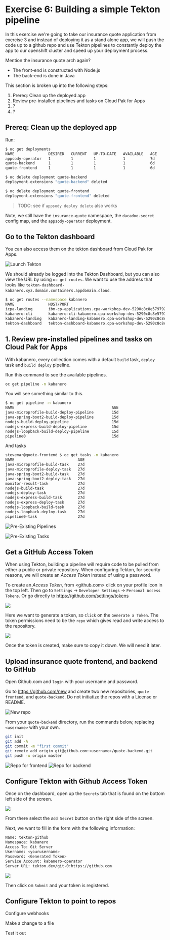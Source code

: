# Exercise 6: Building a simple Tekton pipeline

In this exercise we're going to take our insurance quote application from exercise 3 and instead of deploying it as a stand alone app, we will push the code up to a github repo and use Tekton pipelines to constantly deploy the app to our openshift cluster and speed up your deployment process.

Mention the insurance quote arch again?

* The front-end is constructed with Node.js
* The back-end is done in Java

This section is broken up into the following steps:

1. Prereq: Clean up the deployed app
1. Review pre-installed pipelines and tasks on Cloud Pak for Apps
1. ?
1. ?

## Prereq: Clean up the deployed app

Run:

```bash
$ oc get deployments
NAME               DESIRED   CURRENT   UP-TO-DATE   AVAILABLE   AGE
appsody-operator   1         1         1            1           7d
quote-backend      1         1         1            1           6d
quote-frontend     1         1         1            1           6d

$ oc delete deployment quote-backend
deployment.extensions "quote-backend" deleted

$ oc delete deployment quote-frontend
deployment.extensions "quote-frontend" deleted
```

> TODO: see if `appsody deploy delete` also works

Note, we still have the `insurance-quote` namespace, the `dacadoo-secret` config map, and the `appsody-operator` deployment.

## Go to the Tekton dashboard

You can also access them on the tekton dashboard from Cloud Pak for Apps.

![Launch Tekton](images/launch_tekton.png)

We should already be logged into the Tekton Dashboard, but you can also view the URL by using `oc get routes`. We want to use the address that looks like `tekton-dashboard-kabanero.xyz.domain.containers.appdomain.cloud`.

```bash
$ oc get routes --namespace kabanero
NAME               HOST/PORT                                                                                                             PATH      SERVICES           PORT      TERMINATION          WILDCARD
icpa-landing       ibm-cp-applications.cpa-workshop-dev-5290c8c8e5797924dc1ad5d1b85b37c0-0001.us-east.containers.appdomain.cloud                   icpa-landing       <all>     reencrypt/Redirect   None
kabanero-cli       kabanero-cli-kabanero.cpa-workshop-dev-5290c8c8e5797924dc1ad5d1b85b37c0-0001.us-east.containers.appdomain.cloud                 kabanero-cli       <all>     passthrough          None
kabanero-landing   kabanero-landing-kabanero.cpa-workshop-dev-5290c8c8e5797924dc1ad5d1b85b37c0-0001.us-east.containers.appdomain.cloud             kabanero-landing   <all>     passthrough          None
tekton-dashboard   tekton-dashboard-kabanero.cpa-workshop-dev-5290c8c8e5797924dc1ad5d1b85b37c0-0001.us-east.containers.appdomain.cloud             tekton-dashboard   <all>     reencrypt/Redirect   None
```


## 1. Review pre-installed pipelines and tasks on Cloud Pak for Apps

With kabanero, every collection comes with a default `build` task, `deploy` task and `build deploy` pipeline.

Run this command to see the available pipelines.

```bash
oc get pipeline -n kabanero
```

You will see something similar to this.

```bash
$ oc get pipeline -n kabanero
NAME                                           AGE
java-microprofile-build-deploy-pipeline        15d
java-spring-boot2-build-deploy-pipeline        15d
nodejs-build-deploy-pipeline                   15d
nodejs-express-build-deploy-pipeline           15d
nodejs-loopback-build-deploy-pipeline          15d
pipeline0                                      15d
```

And tasks

```bash
stevemar@quote-frontend $ oc get tasks -n kabanero
NAME                            AGE
java-microprofile-build-task    27d
java-microprofile-deploy-task   27d
java-spring-boot2-build-task    27d
java-spring-boot2-deploy-task   27d
monitor-result-task             27d
nodejs-build-task               27d
nodejs-deploy-task              27d
nodejs-express-build-task       27d
nodejs-express-deploy-task      27d
nodejs-loopback-build-task      27d
nodejs-loopback-deploy-task     27d
pipeline0-task                  27d
```

![Pre-Existing Pipelines](images/tekton_pipelines.png)

![Pre-Existing Tasks](images/tekton_tasks.png)

## Get a GitHub Access Token

When using Tekton, building a pipeline will require code to be pulled from either a public or private repository. When configuring Tekton, for security reasons, we will create an *Access Token* instead of using a password.

To create an *Access Token*, from <github.com> click on your profile icon in the top left. Then go to `Settings` -> `Developer Settings` -> `Personal Access Tokens`. Or go directly to <https://github.com/settings/tokens>

![](images/github_access_tokens.png)

Here we want to generate a token, so `Click` on the `Generate a Token`. The token permissions need to be the `repo` which gives read and write access to the repository.

![](images/github_create_token.png)

Once the token is created, make sure to copy it down. We will need it later.

## Upload insurance quote frontend, and backend to GitHub

Open Github.com and `login` with your username and password.

Go to <https://github.com/new> and create two new repositories, `quote-frontend`, and `quote-backend`. Do not initiatize the repos with a License or README.

![New repo](images/new_repo.png)

From your `quote-backend` directory, run the commands below, replacing `<username>` with your own.

```bash
git init
git add -A
git commit -m "first commit"
git remote add origin git@github.com:<username>/quote-backend.git
git push -u origin master
```

![Repo for frontend](images/repo_frontend.png)
![Repo for backend](images/repo_backend.png)

## Configure Tekton with Github Access Token

Once on the dashboard, open up the `Secrets` tab that is found on the bottom left side of the screen.

![](images/tekton_dashboard_secrets.png)

From there select the `Add Secret` button on the right side of the screen.

Next, we want to fill in the form with the following information:

```bash
Name: tekton-github
Namespace: kabanero
Access To: Git Server
Username: <yourusername>
Password: <Generated Token>
Service Account: kabanero-operator
Server URL: tekton.dev/git-0:https://github.com
```

![](images/tekton_create_secret.png)

Then click on `Submit` and your token is registered.

## Configure Tekton to point to repos

Configure webhooks

Make a change to a file

Test it out

